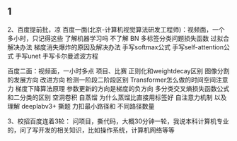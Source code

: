 ## 1
2、百度提前批，凉
百度一面(北京-计算机视觉算法研发工程师)：视频面，一个多小时，只记得这些
了解机器学习吗  不了解
BN
多标签分类问题损失函数
过拟合解决办法
梯度消失爆炸的原因及解决办法
手写softmax公式
手写self-attention公式
手写unet
手写卡尔曼滤波方程

百度二面：视频面，一小时多点
项目、比赛
正则化和weightdecay区别
图像分割的发展方向 改进方向
检测一阶段二阶段区别
Transformer怎么做的时间空间注意力
梯度下降算法原理 参数更新的方向是梯度的负方向
多分类交叉熵损失函数公式 和二分类的区别
空洞卷积
自蒸馏
为什么蒸馏比直接用标签好
自注意力机制 以及理解
deeplabv3+
撕题 力扣最小路径和 不同路径数量

3、校招百度连着3轮：
问项目，撕代码，大概30分钟一轮，我说本科计算机专业的，问了写开发的相关知识，比如操作系统，计算机网络等等
